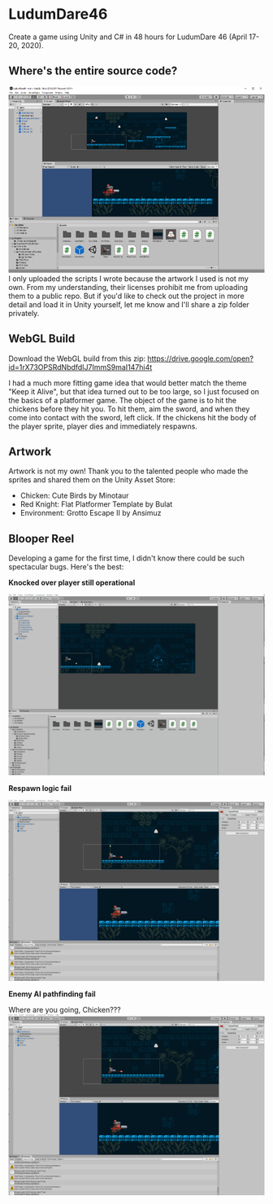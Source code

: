 # LudumDare46
Create a game using Unity and C# in 48 hours for LudumDare 46 (April 17-20, 2020).

## Where's the entire source code?
![Game in Unity](imagesForReadMe/FirstGameInUnity.png)
I only uploaded the scripts I wrote because the artwork I used is not my own. From my understanding, their licenses prohibit me from uploading them to a public repo. But if you'd like to check out the project in more detail and load it in Unity yourself, let me know and I'll share a zip folder privately.

## WebGL Build

Download the WebGL build from this zip: https://drive.google.com/open?id=1rX73OPSRdNbdfdIJ7ImmS9maI147hi4t

I had a much more fitting game idea that would better match the theme "Keep it Alive", but that idea turned out to be too large, so I just focused on the basics of a platformer game. The object of the game is to hit the chickens before they hit you. To hit them, aim the sword, and when they come into contact with the sword, left click. If the chickens hit the body of the player sprite, player dies and immediately respawns.

## Artwork

Artwork is not my own! Thank you to the talented people who made the sprites and shared them on the Unity Asset Store:
* Chicken: Cute Birds by Minotaur
* Red Knight: Flat Platformer Template by Bulat
* Environment: Grotto Escape II by Ansimuz

## Blooper Reel

Developing a game for the first time, I didn't know there could be such spectacular bugs. Here's the best:

**Knocked over player still operational**

![Player can still move despite being knocked over](imagesForReadMe/bug.gif)

**Respawn logic fail**

![Both player and enemy respawn hundreds of times](imagesForReadMe/enemyAIFail.gif)

**Enemy AI pathfinding fail**

Where are you going, Chicken???
![Enemy goes in wrong direction](imagesForReadMe/enemyAIFail.gif)



